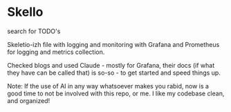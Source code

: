 # Skello

search for TODO's

Skeletio-izh file with logging and monitoring with Grafana and Prometheus for logging and metrics collection.

Checked blogs and used Claude - mostly for Grafana, their docs (if what they have can be called that) is so-so - to get started and speed things up.

Note: If the use of AI in any way whatsoever makes you rabid, now is a good time to not be involved with this repo, or me.
I like my codebase clean, and organized!
